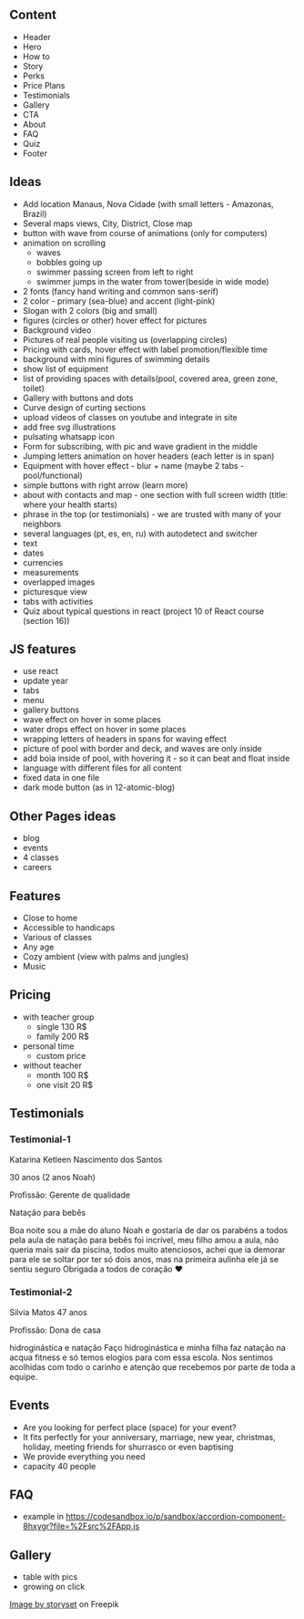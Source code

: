 
## Content
- Header
- Hero
- How to
- Story
- Perks
- Price Plans
- Testimonials
- Gallery
- CTA
- About
- FAQ
- Quiz
- Footer

## Ideas
 - Add location Manaus, Nova Cidade (with small letters - Amazonas, Brazil)
 - Several maps views, City, District, Close map
 - button with wave from course of animations (only for computers)
 - animation on scrolling
    - waves
    - bobbles going up
    - swimmer passing screen from left to right
    - swimmer jumps in the water from tower(beside in wide mode)
 - 2 fonts (fancy hand writing and common sans-serif)
 - 2 color - primary (sea-blue) and accent (light-pink)
 - Slogan with 2 colors (big and small)
 - figures (circles or other) hover effect for pictures
 - Background video
 - Pictures of real people visiting us (overlapping circles)
 - Pricing with cards, hover effect with label promotion/flexible time
 - background with mini figures of swimming details
 - show list of equipment
 - list of providing spaces with details(pool, covered area, green zone, toilet)
 - Gallery with buttons and dots
 - Curve design of curting sections
 - upload videos of classes on youtube and integrate in site
 - add free svg illustrations
 - pulsating whatsapp icon
 - Form for subscribing, with pic and wave gradient in the middle
 - Jumping letters animation on hover headers (each letter is in span)
 - Equipment with hover effect - blur + name (maybe 2 tabs - pool/functional)
 - simple buttons with right arrow (learn more)
 - about with contacts and map - one section with full screen width (title: where your health starts)
 - phrase in the top (or testimonials) - we are trusted with many of your neighbors
 - several languages (pt, es, en, ru) with autodetect and switcher
  - text
  - dates
  - currencies
  - measurements
 - overlapped images
 - picturesque view
 - tabs with activities
 - Quiz about typical questions in react (project 10 of React course (section 16))


 ## JS features
  - use react
  - update year
  - tabs
  - menu
  - gallery buttons
  - wave effect on hover in some places
  - water drops effect on hover in some places
  - wrapping letters of headers in spans for waving effect
  - picture of pool with border and deck, and waves are only inside
  - add boia inside of pool, with hovering it - so it can beat and float inside
  - language with different files for all content
  - fixed data in one file
  - dark mode button (as in 12-atomic-blog)
 


 ## Other Pages ideas
 - blog
 - events
 - 4 classes
 - careers

 ## Features
 - Close to home
 - Accessible to handicaps
 - Various of classes
 - Any age
 - Cozy ambient (view with palms and jungles)
 - Music

 ## Pricing
- with teacher group
    - single 130 R$
    - family 200 R$
- personal time
    - custom price        
- without teacher
    - month 100 R$
    - one visit 20 R$


## Testimonials

### Testimonial-1
Katarina Ketleen Nascimento dos Santos

30 anos (2 anos Noah)

Profissão: Gerente de qualidade

Natação para bebês


Boa noite sou a mãe  do aluno Noah e gostaria de dar os parabéns a todos pela aula de natação para bebês foi incrível, meu filho amou a aula, não queria mais sair da piscina, todos muito atenciosos, achei que ia demorar para ele se soltar por ter só  dois anos, mas na primeira aulinha ele já se sentiu seguro
Obrigada a todos de coração ❤️

### Testimonial-2

Silvia Matos 47 anos

Profissão: Dona de casa

hidroginástica e natação
Faço hidroginástica e minha filha faz natação na acqua fitness e só temos elogios para com essa escola. Nos sentimos acolhidas com todo o carinho e atenção que recebemos por parte de toda a equipe.

## Events
- Are you looking for perfect place (space) for your event?
- It fits perfectly for your anniversary, marriage, new year, christmas, holiday, meeting friends for shurrasco or even baptising
- We provide everything you need
- capacity 40 people

## FAQ
 - example in https://codesandbox.io/p/sandbox/accordion-component-8hxygr?file=%2Fsrc%2FApp.js


## Gallery
 - table with pics
 - growing on click




<a href="https://www.freepik.com/free-vector/floating-water-concept-illustration_22881264.htm#query=illustrations%20swim&position=45&from_view=search&track=ais&uuid=857784a6-26c1-432f-b966-335a2a089679">Image by storyset</a> on Freepik
